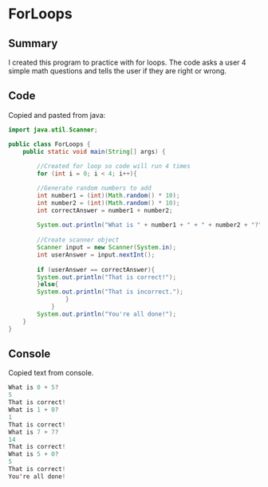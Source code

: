 # ForLoops 

## Summary
I created this program to practice with for loops. The code asks a user 4 simple math questions and tells the user if they are right or wrong.

## Code
Copied and pasted from java:
```java 
import java.util.Scanner;

public class ForLoops {
	public static void main(String[] args) {
		
		//Created for loop so code will run 4 times
		for (int i = 0; i < 4; i++){

		//Generate random numbers to add
		int number1 = (int)(Math.random() * 10);		
		int number2 = (int)(Math.random() * 10);
		int correctAnswer = number1 + number2;
		
		System.out.println("What is " + number1 + " + " + number2 + "?");
		
		//Create scanner object
		Scanner input = new Scanner(System.in);
		int userAnswer = input.nextInt();
		
		if (userAnswer == correctAnswer){
		System.out.println("That is correct!");
		}else{
		System.out.println("That is incorrect.");
				}
			}
		System.out.println("You're all done!");
	}
}
```
## Console
Copied text from console.
```java
What is 0 + 5?
5
That is correct!
What is 1 + 0?
1
That is correct!
What is 7 + 7?
14
That is correct!
What is 5 + 0?
5
That is correct!
You're all done!
```

